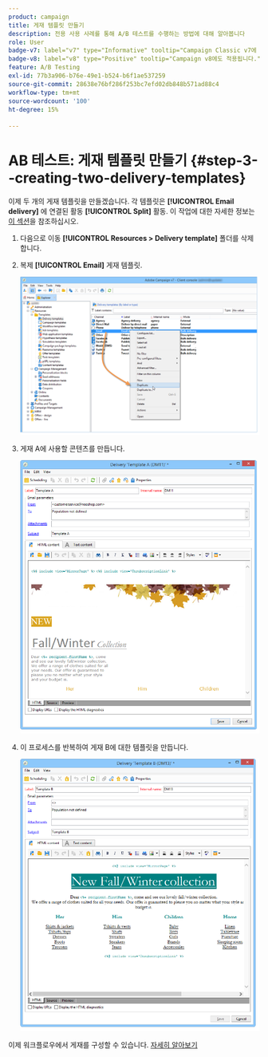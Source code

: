 ```yaml
---
product: campaign
title: 게재 템플릿 만들기
description: 전용 사용 사례를 통해 A/B 테스트를 수행하는 방법에 대해 알아봅니다
role: User
badge-v7: label="v7" type="Informative" tooltip="Campaign Classic v7에 적용"
badge-v8: label="v8" type="Positive" tooltip="Campaign v8에도 적용됩니다."
feature: A/B Testing
exl-id: 77b3a906-b76e-49e1-b524-b6f1ae537259
source-git-commit: 28638e76bf286f253bc7efd02db848b571ad88c4
workflow-type: tm+mt
source-wordcount: '100'
ht-degree: 15%

---
```


# AB 테스트: 게재 템플릿 만들기 {#step-3--creating-two-delivery-templates}

이제 두 개의 게재 템플릿을 만들겠습니다. 각 템플릿은 **[!UICONTROL Email delivery]** 에 연결된 활동 **[!UICONTROL Split]** 활동. 이 작업에 대한 자세한 정보는 [이 섹션](about-templates.md)을 참조하십시오.

1. 다음으로 이동 **[!UICONTROL Resources > Delivery template]** 폴더를 삭제합니다.
1. 복제 **[!UICONTROL Email]** 게재 템플릿.

   ![](assets/use_case_abtesting_deliverymodel_001.png)

1. 게재 A에 사용할 콘텐츠를 만듭니다.

   ![](assets/use_case_abtesting_deliverymodel_002.png)

1. 이 프로세스를 반복하여 게재 B에 대한 템플릿을 만듭니다.

   ![](assets/use_case_abtesting_deliverymodel_003.png)

이제 워크플로우에서 게재를 구성할 수 있습니다. [자세히 알아보기](a-b-testing-uc-configuring-deliveries.md)
